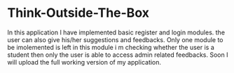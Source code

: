 Think-Outside-The-Box
=====================
In this application I have implemented basic register and login modules. the user can also give his/her suggestions and feedbacks.
Only one module to be imolemented is left
in this module i m checking whether the user is a student then only the user is able to access admin related feedbacks.
Soon I will upload the full working version of my application.
